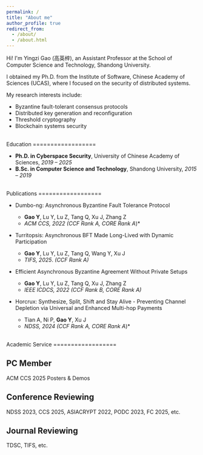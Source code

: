 ```yaml
---
permalink: /
title: "About me"
author_profile: true
redirect_from: 
  - /about/
  - /about.html
---
```


Hi! I'm Yingzi Gao (高英梓), an Assistant Professor at the School of Computer Science and Technology, Shandong University.

I obtained my Ph.D. from the Institute of Software, Chinese Academy of Sciences (UCAS), where I focused on the security of distributed systems. 

My research interests include:
- Byzantine fault-tolerant consensus protocols
- Distributed key generation and reconfiguration
- Threshold cryptography
- Blockchain systems security

<br>
Education
==================


- **Ph.D. in Cyberspace Security**, University of Chinese Academy of Sciences,  _2019 – 2025_  
- **B.Sc. in Computer Science and Technology**, Shandong University,  _2015 – 2019_

<br>
Publications
==================

- Dumbo-ng: Asynchronous Byzantine Fault Tolerance Protocol
  - **Gao Y**, Lu Y, Lu Z, Tang Q, Xu J, Zhang Z
  - _ACM CCS, 2022_  *(CCF Rank A, CORE Rank A*)*

- Turritopsis: Asynchronous BFT Made Long-Lived with Dynamic Participation
  - **Gao Y**, Lu Y, Lu Z, Tang Q, Wang Y, Xu J
  - _TIFS, 2025_.  *(CCF Rank A)*

- Efficient Asynchronous Byzantine Agreement Without Private Setups
  - **Gao Y**, Lu Y, Lu Z, Tang Q, Xu J, Zhang Z
  - _IEEE ICDCS, 2022_  *(CCF Rank B, CORE Rank A)*

- Horcrux: Synthesize, Split, Shift and Stay Alive - Preventing Channel Depletion via Universal and Enhanced Multi-hop Payments
  - Tian A, Ni P, **Gao Y**, Xu J
  - _NDSS, 2024_  *(CCF Rank A, CORE Rank A*)*

<br>   
Academic Service
==================

PC Member
----------

ACM CCS 2025 Posters & Demos

Conference Reviewing
----------

NDSS 2023, CCS 2025, ASIACRYPT 2022, PODC 2023, FC 2025, etc.  

Journal Reviewing
----------

TDSC, TIFS, etc.
  


